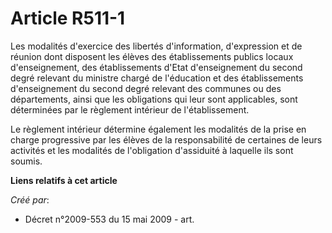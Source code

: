# Article R511-1

Les modalités d'exercice des libertés d'information, d'expression et de réunion dont disposent les élèves des établissements
publics locaux d'enseignement, des établissements d'Etat d'enseignement du second degré relevant du ministre chargé de
l'éducation et des établissements d'enseignement du second degré relevant des communes ou des départements, ainsi que les
obligations qui leur sont applicables, sont déterminées par le règlement intérieur de l'établissement.

Le règlement intérieur détermine également les modalités de la prise en charge progressive par les élèves de la
responsabilité de certaines de leurs activités et les modalités de l'obligation d'assiduité à laquelle ils sont soumis.

**Liens relatifs à cet article**

_Créé par_:

  - Décret n°2009-553 du 15 mai 2009 - art.

